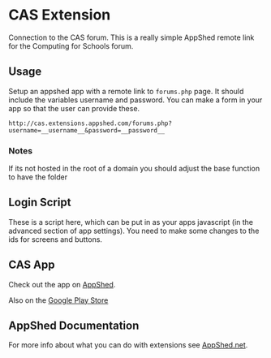 # CAS Extension

Connection to the CAS forum. This is a really simple AppShed remote link for the Computing for Schools forum.

## Usage

Setup an appshed app with a remote link to `forums.php` page. It should include the variables username and password.
You can make a form in your app so that the user can provide these.

`http://cas.extensions.appshed.com/forums.php?username=__username__&password=__password__`

### Notes

If its not hosted in the root of a domain you should adjust the base function to have the folder

## Login Script

These is a script here, which can be put in as your apps javascript (in the advanced section of app settings).
You need to make some changes to the ids for screens and buttons.

## CAS App

Check out the app on [AppShed](http://appshed.com/appbuilder/cas).

Also on the [Google Play Store](https://play.google.com/store/apps/details?id=com.appshed.cas)

## AppShed Documentation

For more info about what you can do with extensions see [AppShed.net](http://www.appshed.net).
